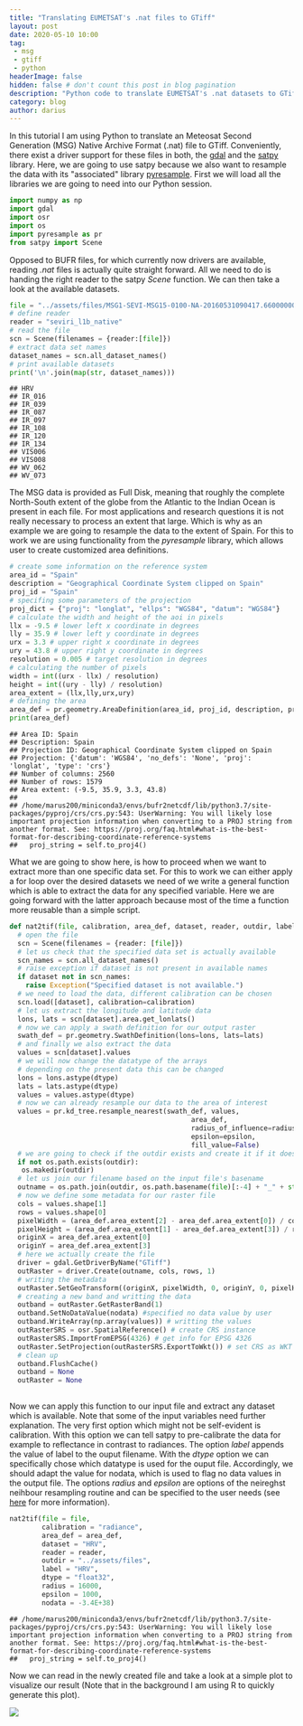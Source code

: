 ```yaml
---
title: "Translating EUMETSAT's .nat files to GTiff"
layout: post
date: 2020-05-10 10:00
tag: 
 - msg
 - gtiff
 - python
headerImage: false
hidden: false # don't count this post in blog pagination
description: "Python code to translate EUMETSAT's .nat datasets to GTiffs."
category: blog
author: darius
---
```

In this tutorial I am using Python to translate an Meteosat Second Generation (MSG) Native Archive Format (.nat) file to GTiff. Conveniently, there exist a
driver support for these files in both, the [gdal](https://gdal.org/drivers/raster/msgn.html) 
and the [satpy](https://satpy.readthedocs.io/en/latest/index.html) library.
Here, we are going to use satpy because we also want to resample the data
with its "associated" library [pyresample](https://pyresample.readthedocs.io/en/latest/). First we will load
all the libraries we are going to need into our Python session.


```python
import numpy as np
import gdal
import osr
import os
import pyresample as pr
from satpy import Scene
```

Opposed to BUFR files, for which currently now drivers are available,
reading _.nat_ files is actually quite straight forward. All we need to do is 
handing the right reader to the satpy _Scene_ function. We can then take a look
at the available datasets.


```python
file = "../assets/files/MSG1-SEVI-MSG15-0100-NA-20160531090417.660000000Z-20160531090437-1405098.nat"
# define reader
reader = "seviri_l1b_native"
# read the file
scn = Scene(filenames = {reader:[file]})
# extract data set names
dataset_names = scn.all_dataset_names()
# print available datasets
print('\n'.join(map(str, dataset_names)))
```

```
## HRV
## IR_016
## IR_039
## IR_087
## IR_097
## IR_108
## IR_120
## IR_134
## VIS006
## VIS008
## WV_062
## WV_073
```
The MSG data is provided as Full Disk, meaning that roughly the complete North-South
extent of the globe from the Atlantic to the Indian Ocean is present in 
each file. For most applications and research questions it is not really necessary
to process an extent that large. Which is why as an example we are going to resample
the data to the extent of Spain. For this to work we are using functionality 
from the _pyresample_ library, which allows user to create customized area definitions.


```python
# create some information on the reference system
area_id = "Spain"
description = "Geographical Coordinate System clipped on Spain"
proj_id = "Spain"
# specifing some parameters of the projection
proj_dict = {"proj": "longlat", "ellps": "WGS84", "datum": "WGS84"}
# calculate the width and height of the aoi in pixels
llx = -9.5 # lower left x coordinate in degrees
lly = 35.9 # lower left y coordinate in degrees
urx = 3.3 # upper right x coordinate in degrees
ury = 43.8 # upper right y coordinate in degrees
resolution = 0.005 # target resolution in degrees
# calculating the number of pixels
width = int((urx - llx) / resolution)
height = int((ury - lly) / resolution)
area_extent = (llx,lly,urx,ury)
# defining the area
area_def = pr.geometry.AreaDefinition(area_id, proj_id, description, proj_dict, width, height, area_extent)
print(area_def)
```

```
## Area ID: Spain
## Description: Spain
## Projection ID: Geographical Coordinate System clipped on Spain
## Projection: {'datum': 'WGS84', 'no_defs': 'None', 'proj': 'longlat', 'type': 'crs'}
## Number of columns: 2560
## Number of rows: 1579
## Area extent: (-9.5, 35.9, 3.3, 43.8)
## 
## /home/marus200/miniconda3/envs/bufr2netcdf/lib/python3.7/site-packages/pyproj/crs/crs.py:543: UserWarning: You will likely lose important projection information when converting to a PROJ string from another format. See: https://proj.org/faq.html#what-is-the-best-format-for-describing-coordinate-reference-systems
##   proj_string = self.to_proj4()
```
What we are going to show here, is how to proceed when we want to extract more
than one specific data set. For this to work we can either apply a for loop
over the desired datasets we need of we write a general function which is able 
to extract the data for any specified variable. Here we are going forward with
the latter approach because most of the time a function more reusable than a 
simple script.


```python
def nat2tif(file, calibration, area_def, dataset, reader, outdir, label, dtype, radius, epsilon, nodata):
  # open the file
  scn = Scene(filenames = {reader: [file]})
  # let us check that the specified data set is actually available
  scn_names = scn.all_dataset_names()
  # raise exception if dataset is not present in available names
  if dataset not in scn_names:
    raise Exception("Specified dataset is not available.")
  # we need to load the data, different calibration can be chosen
  scn.load([dataset], calibration=calibration)
  # let us extract the longitude and latitude data
  lons, lats = scn[dataset].area.get_lonlats()
  # now we can apply a swath definition for our output raster
  swath_def = pr.geometry.SwathDefinition(lons=lons, lats=lats)
  # and finally we also extract the data
  values = scn[dataset].values
  # we will now change the datatype of the arrays
  # depending on the present data this can be changed
  lons = lons.astype(dtype)
  lats = lats.astype(dtype)
  values = values.astype(dtype)
  # now we can already resample our data to the area of interest
  values = pr.kd_tree.resample_nearest(swath_def, values,
                                             area_def,
                                             radius_of_influence=radius, # in meters
                                             epsilon=epsilon,
                                             fill_value=False)
  # we are going to check if the outdir exists and create it if it doesnt
  if not os.path.exists(outdir):
   os.makedir(outdir)
  # let us join our filename based on the input file's basename                                           
  outname = os.path.join(outdir, os.path.basename(file)[:-4] + "_" + str(label) + ".tif")
  # now we define some metadata for our raster file
  cols = values.shape[1]
  rows = values.shape[0]
  pixelWidth = (area_def.area_extent[2] - area_def.area_extent[0]) / cols
  pixelHeight = (area_def.area_extent[1] - area_def.area_extent[3]) / rows
  originX = area_def.area_extent[0]
  originY = area_def.area_extent[3] 
  # here we actually create the file
  driver = gdal.GetDriverByName("GTiff")
  outRaster = driver.Create(outname, cols, rows, 1)
  # writing the metadata
  outRaster.SetGeoTransform((originX, pixelWidth, 0, originY, 0, pixelHeight))
  # creating a new band and writting the data
  outband = outRaster.GetRasterBand(1)
  outband.SetNoDataValue(nodata) #specified no data value by user
  outband.WriteArray(np.array(values)) # writting the values
  outRasterSRS = osr.SpatialReference() # create CRS instance
  outRasterSRS.ImportFromEPSG(4326) # get info for EPSG 4326
  outRaster.SetProjection(outRasterSRS.ExportToWkt()) # set CRS as WKT
  # clean up
  outband.FlushCache()
  outband = None
  outRaster = None
  
```

Now we can apply this function to our input file and extract any dataset which
is available. Note that some of the input variables need further explanation.
The very first option which might not be self-evident is calibration. With this 
option we can tell satpy to pre-calibrate the data for example to reflectance in
contrast to radiances. The option _label_ appends the value of label to the 
ouput filename. With the _dtype_ option we can specifically chose which datatype
is used for the ouput file. Accordingly, we should adapt the value for nodata,
which is used to flag no data values in the output file.
The options _radius_ and _epsilon_ are options of the neireghst neihbour resampling
routine and can be specified to the user needs (see [here](https://pyresample.readthedocs.io/en/latest/swath.html#pyresample-kd-tree) for more information).


```python
nat2tif(file = file, 
        calibration = "radiance",  
        area_def = area_def,  
        dataset = "HRV", 
        reader = reader, 
        outdir = "../assets/files",  
        label = "HRV", 
        dtype = "float32", 
        radius = 16000, 
        epsilon = 1000, 
        nodata = -3.4E+38)
```

```
## /home/marus200/miniconda3/envs/bufr2netcdf/lib/python3.7/site-packages/pyproj/crs/crs.py:543: UserWarning: You will likely lose important projection information when converting to a PROJ string from another format. See: https://proj.org/faq.html#what-is-the-best-format-for-describing-coordinate-reference-systems
##   proj_string = self.to_proj4()
```
Now we can read in the newly created file and take a look at a simple plot
to visualize our result (Note that in the background I am using R to quickly generate
this plot).

![]({{site_url}}/assets/blog_images/2020-05-10-nat2tif_files/figure-html/plot-1.png)<!-- -->


